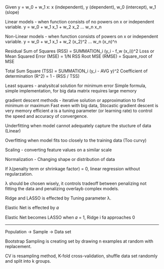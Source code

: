 Given y = w_0 + w_1 x:
x (independent), y (dependent), w_0 (intercept), w_1 (slope) 

Linear models - when function consists of no powers on x or independent 
variable.
y = w_0 + w_1 x_1 + w_2 x_2 ... w_n x_n

Non-Linear models - when function consists of powers on x or independent 
variable.
y = w_0 + w_1 x_1 + w_2 (x_2)^2 ... w_n (x_n)^n

Residual Sum of Squares (RSS) = SUMMATION_i (y_i - f_w (x_i))^2
Loss or Mean Squared Error (MSE) = 1/N RSS
Root MSE (RMSE) = Square_root of MSE

Total Sum Square (TSS) = SUMMATION_i (y_i - AVG y)^2
Coefficient of determination (R^2) = 1 - (RSS / TSS) 

Least squares - analysitcal solution for minimum error
Simple formula, simple implementation, for big data matrix requires large 
memory

gradient descent methods - iterative solution or approximation to find 
minimum or maximum
Fast even with big data, Stocastic gradient descent is very memory 
efficient
𝛼 is a tuning parameter (or learning rate) to
control the speed and accuracy of convergence.

Underfitting when model cannot adequately capture the stucture of data 
(Linear)

Overfitting when model fits too closely to the training data (Too curvy)

Scaling - converting feature values on a similar scale

Normalization - Changing shape or distribution of data

If λ(penalty term or shrinkage factor) = 0, linear regression without 
regularzation. 

λ should be chosen wisely, it controls tradeoff between penalizing not 
fitting the data and penalizing overlayb complex models. 

Ridge and LASSO is effected by Tuning parameter λ.

Elastic Net is effected by 𝛼

Elastic Net becomes LASSO when 𝛼 = 1, Ridge i f𝛼 approaches 0

----------------------------------------------------------------------
Population -> Sample -> Data set

Bootstrap Sampling is creating set by drawing n examples at random with 
replacement.

CV is resampling method, K-fold cross-validation, shuffle data set 
randomly and split into k groups.

